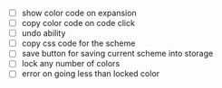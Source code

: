 - [ ] show color code on expansion
- [ ] copy color code on code click
- [ ] undo ability
- [ ] copy css code for the scheme
- [ ] save button for saving current scheme into storage
- [ ] lock any number of colors
- [ ] error on going less than locked color